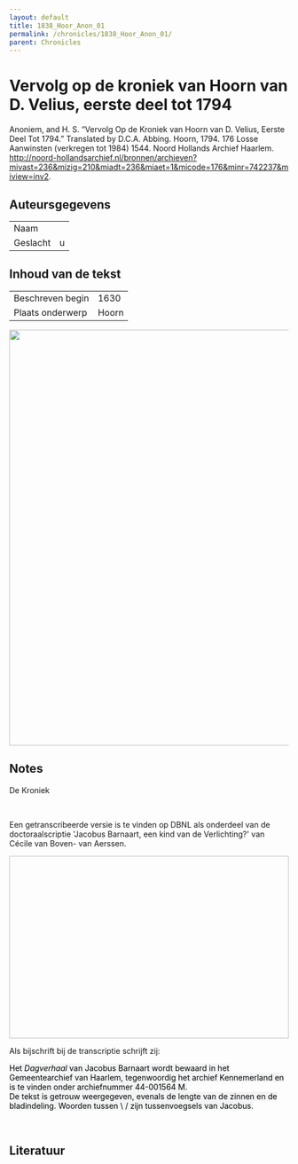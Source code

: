 ```yaml
---
layout: default
title: 1838_Hoor_Anon_01
permalink: /chronicles/1838_Hoor_Anon_01/
parent: Chronicles
--- 
```



# Vervolg op de kroniek van Hoorn van D. Velius, eerste deel tot 1794 

Anoniem, and H. S. “Vervolg Op de Kroniek van Hoorn van D. Velius, Eerste Deel Tot 1794.” Translated by D.C.A. Abbing. Hoorn, 1794. 176 Losse Aanwinsten (verkregen tot 1984) 1544. Noord Hollands Archief Haarlem. http://noord-hollandsarchief.nl/bronnen/archieven?mivast=236&mizig=210&miadt=236&miaet=1&micode=176&minr=742237&miview=inv2. 

## Auteursgegevens 

| | | 
| --------------- | --------------- | 
| Naam |   | 
| Geslacht | u | 

## Inhoud van de tekst 

| | | 
| --------------- | --------------- | 
| Beschreven begin | 1630 | 
| Plaats onderwerp | Hoorn | 

[<img src="..\..\barplots_chronicles\1838_Hoor_Anon_01.jpg" width="750"/>](..\..\barplots_chronicles\1838_Hoor_Anon_01.jpg) 

## Notes 

<div data-schema-version="8"><p>De Kroniek</p>
<p>&nbsp;</p>
<p>Een getranscribeerde versie is te vinden op DBNL als onderdeel van de doctoraalscriptie 'Jacobus Barnaart, een kind van de Verlichting?' van Cécile van Boven- van Aerssen.</p>
<p><img alt="" data-attachment-key="XMKBAG3I" width="606" height="329"></p>
<p>Als bijschrift bij de transcriptie schrijft zij:</p>
<p><span style="color: #000000"><span style="background-color: #f3f4f5">Het&nbsp;</span></span><em><span style="color: #000000"><span style="background-color: #f3f4f5">Dagverhaal</span></span></em><span style="color: #000000"><span style="background-color: #f3f4f5">&nbsp;van Jacobus Barnaart wordt bewaard in het Gemeentearchief van Haarlem, tegenwoordig het archief Kennemerland en is te vinden onder archiefnummer 44-001564 M.<br>De tekst is getrouw weergegeven, evenals de lengte van de zinnen en de bladindeling. Woorden tussen \ / zijn tussenvoegsels van Jacobus.</span></span></p>
<p>&nbsp;</p>
</div> 

## Literatuur 

